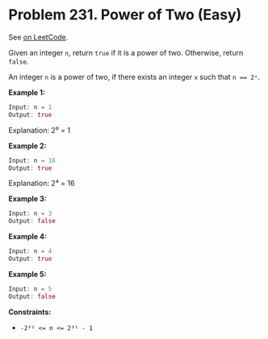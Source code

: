 Problem 231. Power of Two (Easy)
================================

See [on LeetCode](https://leetcode.com/problems/power-of-two/).

Given an integer `n`, return `true` if it is a power of two. Otherwise, return `false`.

An integer `n` is a power of two, if there exists an integer `x` such that `n == 2ˣ`.

**Example 1:**

```Rust
Input: n = 1
Output: true
```

Explanation: 2⁰ = 1

**Example 2:**

```Rust
Input: n = 16
Output: true
```

Explanation: 2⁴ = 16

**Example 3:**

```Rust
Input: n = 3
Output: false
```

**Example 4:**

```Rust
Input: n = 4
Output: true
```

**Example 5:**

```Rust
Input: n = 5
Output: false
```

**Constraints:**

* `-2³¹ <= n <= 2³¹ - 1`
